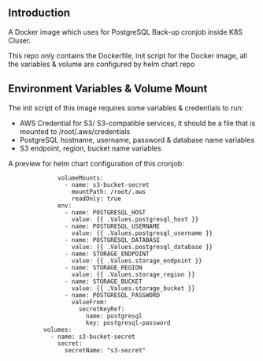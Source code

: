 ## Introduction

A Docker image which uses for PostgreSQL Back-up cronjob inside K8S Cluser.

This repo only contains the Dockerfile, init script for the Docker image, 
all the variables & volume are configured by helm chart repo

## Environment Variables & Volume Mount

The init script of this image requires some variables & credentials to run:

- AWS Credential for S3/ S3-compatible services, it should be a file that is mounted to /root/.aws/credentials
- PostgreSQL hostname, username, password & database name variables
- S3 endpoint, region, bucket name variables

A preview for helm chart configuration of this cronjob:

```
              volumeMounts:
                - name: s3-bucket-secret
                  mountPath: /root/.aws
                  readOnly: true              
              env:
                - name: POSTGRESQL_HOST
                  value: {{ .Values.postgresql_host }}
                - name: POSTGRESQL_USERNAME
                  value: {{ .Values.postgresql_username }}
                - name: POSTGRESQL_DATABASE
                  value: {{ .Values.postgresql_database }}
                - name: STORAGE_ENDPOINT
                  value: {{ .Values.storage_endpoint }}
                - name: STORAGE_REGION
                  value: {{ .Values.storage_region }}
                - name: STORAGE_BUCKET
                  value: {{ .Values.storage_bucket }}                                                                                          
                - name: POSTGRESQL_PASSWORD
                  valueFrom:
                    secretKeyRef:
                      name: postgresql
                      key: postgresql-password
          volumes:
            - name: s3-bucket-secret
              secret:
                secretName: "s3-secret"
```                